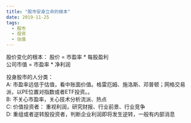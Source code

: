 ```yaml
---
title: "股市安身立命的根本"
date: 2019-11-25
tags:
  - 股市
  - 投资
  - 估值
---
```


股价变化的根本： 
股价 = 市盈率 * 每股盈利  
公司市值 = 市盈率 * 净利润  

投身股市的人分类：   
A: 市盈率远低于估值，看中账面价值。格雷厄姆、施洛斯、邓普顿；网格交易派，以PE位置对指数或者ETF投资。。  
B: 不关心市盈率，关心技术分析流派、热点  
C: 价值投资者： 重视利润，研究财报、行业前景、行业竞争  
D: 重组或者逆转股投资者，判断企业利润即将发生逆转，一般有内部消息  


